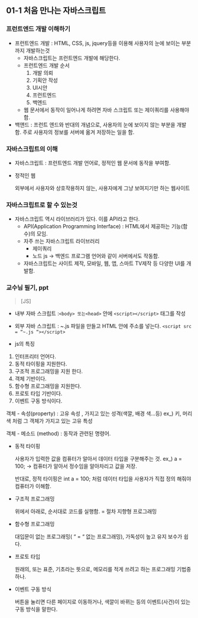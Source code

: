 
## 01-1 처음 만나는 자바스크립트

### 프런트엔드 개발 이해하기

- 프런트엔드 개발 : HTML, CSS,  js, jquery등을 이용해 사용자의 눈에 보이는 부분까지 개발하는것
    - 자바스크립트는 프런트엔드 개발에 해당한다.
    - 프런트엔드 개발 순서
        1. 개발 의뢰
        2. 기획안 작성
        3. UI시안
        4. 프런트엔드
        5. 백엔드
    - 웹 문서에서 동작이 일어나게 하려면 자바 스크립트 또는 제이쿼리를 사용해야 함.
- 백앤드 : 프런트 엔드와 반대의 개념으로, 사용자의 눈에 보이지 않는 부분을 개발함. 주로 사용자의 정보를 서버에 옮겨 저장하는 일을 함.

### 자바스크립트의 이해

- 자바스크립트 : 프런트엔드 개발 언어로, 정적인 웹 문서에 동작을 부여함.
- 정적인 웹
    
    외부에서 사용자와 상호작용하지 않는, 사용자에게 그냥 보여지기만 하는 웹사이트
    

### 자바스크립트로 할 수 있는것

- 자바스크립트 역시 라이브러리가 있다. 이를 API라고 한다.
    - API(Application Programming Interface) : HTML에서 제공하는 기능(함수)의 모임.
    - 자주 쓰는 자바스크립트 라이브러리
        - 제이쿼리
        - 노드 js → 백엔드 프로그램 언어와 같이 서버에서도 작동함.
    - 자바스크립트는 사이트 제작, 모바일, 웹, 앱, 스마트 TV제작 등 다양한 UI를 개발함.

### 교수님 필기, ppt

> [JS]
- 내부 자바 스크립트 :`<body> 또는<head>` 안에 `<script></script>` 태그를 작성
- 외부 자바 스크립트 : ~.js 파일을 만들고 HTML 안에 주소를 넣는다. 
`<script src = “~.js “></script>` 

- js의 특징
1. 인터프리터 언어다.
2. 동적 타이핑을 지원한다.
3. 구조적 프로그래밍을 지원 한다.
4. 객체 기반이다.
5. 함수형 프로그래밍을 지원한다.
6. 프로토 타입 기반이다.
7. 이벤트 구동 방식이다. 

객체 - 속성(property) : 고유 속성 , 가지고 있는 성격(색깔, 배경 색…등)
ex_) 키, 머리색 처럼 그 객체가 가지고 있는 고유 특성

객체 - 메소드 (method) : 동작과 관련된 명령어.

- 동적 타이핑
    
    사용자가 입력한 값을 컴퓨터가 알아서 데이터 타입을 구분해주는 것.
    ex_) a = 100; → 컴퓨터가 알아서 정수임을 알아차리고 값을 저장.
    
    반대로, 정적 타이핑은 int a = 100; 처럼 데이터 타입을 사용자가 직접 정의 해줘야 컴퓨터가 이해함.
    
- 구조적 프로그래밍
    
    위에서 아래로, 순서대로 코드를 실행함.
    = 절차 지향형 프로그래밍
    
- 함수형 프로그래밍
    
    대입문이 없는 프로그래밍( “ = “ 없는 프로그래밍), 가독성이 높고 유지 보수가 쉽다.
    
- 프로토 타입
    
    원래의, 또는 표준, 기초라는 뜻으로, 메모리를 적게 쓰려고 하는 프로그래밍 기법중 하나.
    
- 이벤트 구동 방식
    
    버튼을 눌리면 다른 페이지로 이동하거나, 색깔이 바뀌는 등의 이벤트(사건)이 있는 구동 방식을 말한다.